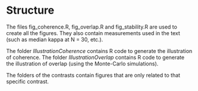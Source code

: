 # Structure

The files fig_coherence.R, fig_overlap.R and fig_stability.R are used to create
all the figures. 
They also contain measurements used in the text (such as median kappa at N = 30, etc.).

The folder _IllustrationCoherence_ contains R code to generate the illustration of coherence.
The folder _IllustrationOverlap_ contains R code to generate the illustration of overlap (using the Monte-Carlo simulations).

The folders of the contrasts contain figures that are only related to that specific contrast.
